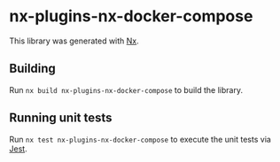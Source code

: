 # nx-plugins-nx-docker-compose

This library was generated with [Nx](https://nx.dev).

## Building

Run `nx build nx-plugins-nx-docker-compose` to build the library.

## Running unit tests

Run `nx test nx-plugins-nx-docker-compose` to execute the unit tests via [Jest](https://jestjs.io).
